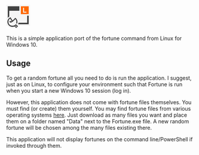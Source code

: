![Fortune icon](Resources/Fortune-64.png)

This is a simple application port of the fortune command from Linux for Windows 10.

## Usage

To get a random fortune all you need to do is run the application. I suggest, just as on Linux, to configure your environment such that Fortune is run when you start a new Windows 10 session (log in).

However, this application does not come with fortune files themselves. You must find (or create) them yourself. You may find fortune files from various operating systems [here](http://fortunes.cat-v.org/). Just download as many files you want and place them on a folder named "Data" next to the Fortune.exe file. A new random fortune will be chosen among the many files existing there.

This application will not display fortunes on the command line/PowerShell if invoked through them.
